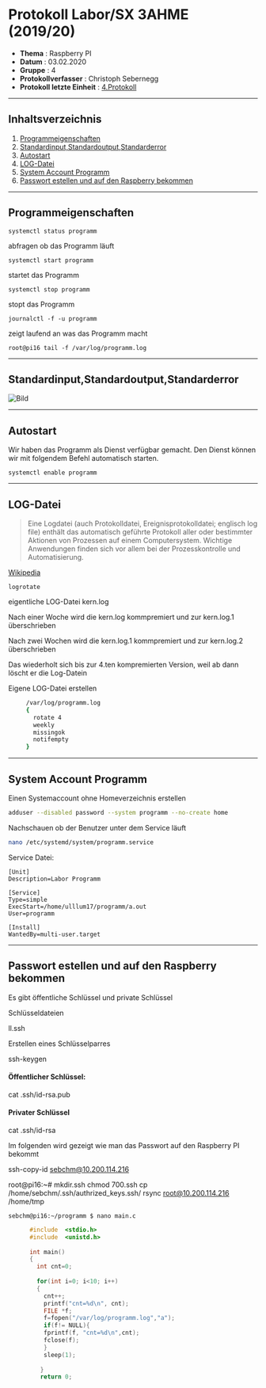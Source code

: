  # Protokoll Labor/SX 3AHME (2019/20) 


* **Thema** : Raspberry PI 
* **Datum** : 03.02.2020 
* **Gruppe** : 4 
* **Protokollverfasser** : Christoph Sebernegg 
* **Protokoll letzte Einheit** : [4.Protokoll](https://github.com/HTLMechatronics/m17-3ahme-la1-sx/blob/sebchm17/sebchm17/protokolle/protokoll_2020-01-27_sebchm17.md) 

-------------------------------------------------------------------------------------------------------------------------------- 

## Inhaltsverzeichnis 
1.  [Programmeigenschaften](#programmeigenschaften)
1.  [Standardinput,Standardoutput,Standarderror](#standardinput-standardoutput-standarderror)
1.  [Autostart](#autostart)
1.  [LOG-Datei](#log-datei) 
1.  [System Account Programm](#system-account-programm)
1.  [Passwort estellen und auf den Raspberry bekommen](#passwort-estellen-und-auf-den-raspberry-bekommen)

--------------------------------------------------------------------------------------------------------------------------------

## Programmeigenschaften


    systemctl status programm

abfragen ob das Programm läuft

    systemctl start programm
    
startet das Programm

    systemctl stop programm
    
stopt das Programm

    journalctl -f -u programm

zeigt laufend an was das Programm macht

    root@pi16 tail -f /var/log/programm.log

--------------------------------------------------------------------------------------------------------------------------------

## Standardinput,Standardoutput,Standarderror

 ![Bild](https://www.linuxunit.com/io-redirection-stdin-stdout-stderr-streams/)

--------------------------------------------------------------------------------------------------------------------------------

## Autostart

Wir haben das Programm als Dienst verfügbar gemacht. Den Dienst können wir mit folgendem Befehl automatisch starten.

    systemctl enable programm
    
--------------------------------------------------------------------------------------------------------------------------------

## LOG-Datei

>Eine Logdatei (auch Protokolldatei, Ereignisprotokolldatei; englisch log file) enthält das automatisch geführte Protokoll aller oder bestimmter Aktionen von Prozessen auf einem Computersystem. Wichtige Anwendungen finden sich vor allem bei der Prozesskontrolle und Automatisierung.

[Wikipedia](https://de.wikipedia.org/wiki/Logdatei)
   
    logrotate


eigentliche LOG-Datei kern.log

Nach einer Woche wird die kern.log kommpremiert und zur kern.log.1 überschrieben

Nach zwei Wochen wird die kern.log.1 kommpremiert und zur kern.log.2 überschrieben

Das wiederholt sich bis zur 4.ten kompremierten Version, weil ab dann löscht er die Log-Datein


Eigene LOG-Datei erstellen

``` bash
     /var/log/programm.log
     {
       rotate 4
       weekly
       missingok
       notifempty
     }
```

--------------------------------------------------------------------------------------------------------------------------------

## System Account Programm

Einen Systemaccount ohne Homeverzeichnis erstellen
````bash
adduser --disabled password --system programm --no-create home
````
Nachschauen ob der Benutzer unter dem Service läuft

````bash
nano /etc/systemd/system/programm.service
````

Service Datei:
````service
[Unit]
Description=Labor Programm

[Service]
Type=simple
ExecStart=/home/ulllum17/programm/a.out
User=programm

[Install]
WantedBy=multi-user.target
````

--------------------------------------------------------------------------------------------------------------------------------

## Passwort estellen und auf den Raspberry bekommen

Es gibt öffentliche Schlüssel und private Schlüssel

Schlüsseldateien

ll.ssh

Erstellen eines Schlüsselparres

ssh-keygen

#### Öffentlicher Schlüssel:

cat .ssh/id-rsa.pub

#### Privater Schlüssel

cat .ssh/id-rsa

Im folgenden wird gezeigt wie man das Passwort auf den Raspberry PI bekommt

ssh-copy-id sebchm@10.200.114.216

root@pi16:~# mkdir.ssh
             chmod 700.ssh
             cp /home/sebchm/.ssh/authrized_keys.ssh/
rsync root@10.200.114.216 /home/tmp


    sebchm@pi16:~/programm $ nano main.c 

```C  
      #include  <stdio.h>
      #include  <unistd.h>
      
      int main()
      {
        int cnt=0;
        
        for(int i=0; i<10; i++)
        {
          cnt++;
          printf("cnt=%d\n", cnt);
          FILE *f;
          f=fopen("/var/log/programm.log","a");
          if(f!= NULL){
          fprintf(f, "cnt=%d\n",cnt);
          fclose(f);
          }
          sleep(1); 
         
         }
         return 0;
```
